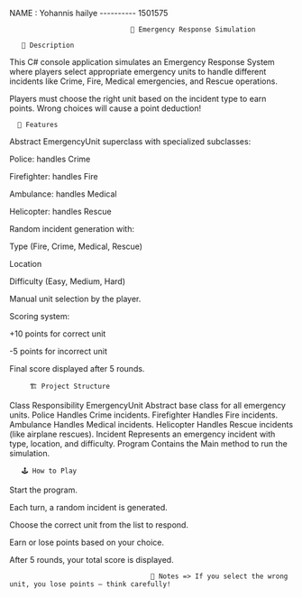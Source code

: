 
NAME : Yohannis hailye   ----------   1501575

                                  🚨 Emergency Response Simulation

       📜 Description
This C# console application simulates an Emergency Response System where players select appropriate emergency units to handle different incidents like Crime, Fire, Medical emergencies, and Rescue operations.

Players must choose the right unit based on the incident type to earn points. Wrong choices will cause a point deduction!

      🎯 Features
Abstract EmergencyUnit superclass with specialized subclasses:

Police: handles Crime

Firefighter: handles Fire

Ambulance: handles Medical

Helicopter: handles Rescue

Random incident generation with:

Type (Fire, Crime, Medical, Rescue)

Location

Difficulty (Easy, Medium, Hard)

Manual unit selection by the player.

Scoring system:

+10 points for correct unit

-5 points for incorrect unit

Final score displayed after 5 rounds.

         🏗️ Project Structure

   Class	                     Responsibility
EmergencyUnit	      Abstract base class for all emergency units.
Police	              Handles Crime incidents.
Firefighter	          Handles Fire incidents.
Ambulance	          Handles Medical incidents.
Helicopter	          Handles Rescue incidents (like airplane rescues).
Incident	          Represents an emergency incident with type, location, and difficulty.
Program	              Contains the Main method to run the simulation.

       🕹️ How to Play
Start the program.

Each turn, a random incident is generated.

Choose the correct unit from the list to respond.

Earn or lose points based on your choice.

After 5 rounds, your total score is displayed.

                                       📌 Notes => If you select the wrong unit, you lose points — think carefully!
